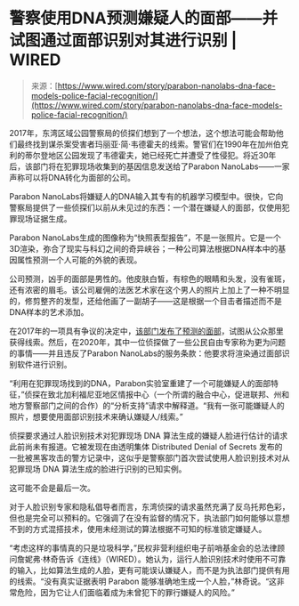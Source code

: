 <!--yml

分类：未分类

日期：2024-05-27 15:03:02

-->

# 警察使用DNA预测嫌疑人的面部——并试图通过面部识别对其进行识别 | WIRED

> 来源：[https://www.wired.com/story/parabon-nanolabs-dna-face-models-police-facial-recognition/](https://www.wired.com/story/parabon-nanolabs-dna-face-models-police-facial-recognition/)

2017年，东湾区域公园警察局的侦探们想到了一个想法，这个想法可能会帮助他们最终找到谋杀案受害者玛丽亚·简·韦德霍夫的线索。警官们在1990年在加州伯克利的蒂尔登地区公园发现了韦德霍夫，她已经死亡并遭受了性侵犯。将近30年后，该部门将在犯罪现场收集到的基因信息发送给了Parabon NanoLabs——一家声称可以将DNA转化为面部的公司。

Parabon NanoLabs将嫌疑人的DNA输入其专有的机器学习模型中。很快，它向警察局提供了一些侦探们以前从未见过的东西：一个潜在嫌疑人的面部，仅使用犯罪现场证据生成。

Parabon NanoLabs生成的图像称为“快照表型报告”，不是一张照片。它是一个3D渲染，弥合了现实与科幻之间的奇异峡谷；一种公司算法根据DNA样本中的基因属性预测一个人可能的外貌的表现。

公司预测，凶手的面部是男性的。他皮肤白皙，有棕色的眼睛和头发，没有雀斑，还有浓密的眉毛。该公司雇佣的法医艺术家在这个男人的照片上加上了一种不明显的，修剪整齐的发型，还给他画了一副胡子——这是根据一个目击者描述而不是DNA样本的艺术添加。

在2017年的一项具有争议的决定中，[该部门发布了预测的面部](https://www.eastbaytimes.com/2017/09/14/new-leads-in-unsolved-1990-berkeley-park-murder-case/)，试图从公众那里获得线索。然后，在2020年，其中一位侦探做了一些公民自由专家称为更为问题的事情——并且违反了Parabon NanoLabs的服务条款：他要求将渲染通过面部识别软件进行识别。

“利用在犯罪现场找到的DNA，Parabon实验室重建了一个可能嫌疑人的面部特征，”侦探在致北加利福尼亚地区情报中心（一个所谓的融合中心，促进联邦、州和地方警察部门之间的合作）的“分析支持”请求中解释道。“我有一张可能嫌疑人的照片，想要使用面部识别技术来确认嫌疑人/线索。”

侦探要求通过人脸识别技术对犯罪现场 DNA 算法生成的嫌疑人脸进行估计的请求此前尚未有报道。它被发现在由透明集体 Distributed Denial of Secrets 发布的一批被黑客攻击的警方记录中，这似乎是警察部门首次尝试使用人脸识别技术对从犯罪现场 DNA 算法生成的脸进行识别的已知实例。

这可能不会是最后一次。

对于人脸识别专家和隐私倡导者而言，东湾侦探的请求虽然充满了反乌托邦色彩，但也是完全可以预料的。它强调了在没有监督的情况下，执法部门如何能够以意想不到的方式混搭技术，使用未经测试的算法根据不可知的标准锁定嫌疑人。

“考虑这样的事情真的只是垃圾科学，”民权非营利组织电子前哨基金会的总法律顾问詹妮弗·林奇告诉《连线》（WIRED）。她认为，运行人脸识别技术时使用不可靠的输入，比如算法生成的人脸，更有可能误认嫌疑人，而不是为执法部门提供有用的线索。“没有真实证据表明 Parabon 能够准确地生成一个人脸，”林奇说。“这非常危险，因为它让人们面临着成为未曾犯下的罪行嫌疑人的风险。”
